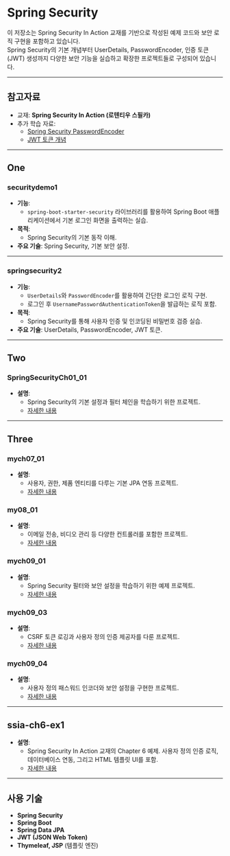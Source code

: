 # Spring Security

이 저장소는 Spring Security In Action 교재를 기반으로 작성된 예제 코드와 보안 로직 구현을 포함하고 있습니다.  
Spring Security의 기본 개념부터 UserDetails, PasswordEncoder, 인증 토큰(JWT) 생성까지 다양한 보안 기능을 실습하고 확장한 프로젝트들로 구성되어 있습니다.

---

## 참고자료

- 교재: **Spring Security In Action (로텐티우 스필카)**  
- 추가 학습 자료:
  - [Spring Security PasswordEncoder](https://github.com/imsukju/MyStudyNote/blob/main/SpringSecurity/PasswordEncoder.md)
  - [JWT 토큰 개념](https://github.com/imsukju/MyStudyNote/blob/main/SpringSecurity/JWT%ED%86%A0%ED%81%B0.md)

---

## One

### securitydemo1
- **기능**:  
  - `spring-boot-starter-security` 라이브러리를 활용하여 Spring Boot 애플리케이션에서 기본 로그인 화면을 출력하는 실습.
- **목적**:  
  - Spring Security의 기본 동작 이해.
- **주요 기술**: Spring Security, 기본 보안 설정.

---

### springsecurity2
- **기능**:  
  - `UserDetails`와 `PasswordEncoder`를 활용하여 간단한 로그인 로직 구현.
  - 로그인 후 `UsernamePasswordAuthenticationToken`을 발급하는 로직 포함.
- **목적**:  
  - Spring Security를 통해 사용자 인증 및 인코딩된 비밀번호 검증 실습.
- **주요 기술**: UserDetails, PasswordEncoder, JWT 토큰.

---

## Two

### SpringSecurityCh01_01
- **설명**:  
  - Spring Security의 기본 설정과 필터 체인을 학습하기 위한 프로젝트.  
  - [자세한 내용](./Two/SpringSecurityCh01_01/README.md)

---

## Three

### mych07_01
- **설명**:  
  - 사용자, 권한, 제품 엔티티를 다루는 기본 JPA 연동 프로젝트.  
  - [자세한 내용](./Three/mych07_01/README.md)

### my08_01
- **설명**:  
  - 이메일 전송, 비디오 관리 등 다양한 컨트롤러를 포함한 프로젝트.  
  - [자세한 내용](./Three/my08_01/README.md)

### mych09_01
- **설명**:  
  - Spring Security 필터와 보안 설정을 학습하기 위한 예제 프로젝트.  
  - [자세한 내용](./Three/mych09_01/README.md)

### mych09_03
- **설명**:  
  - CSRF 토큰 로깅과 사용자 정의 인증 제공자를 다룬 프로젝트.  
  - [자세한 내용](./Three/mych09_03/README.md)

### mych09_04
- **설명**:  
  - 사용자 정의 패스워드 인코더와 보안 설정을 구현한 프로젝트.  
  - [자세한 내용](./Three/mych09_04/README.md)

---

## ssia-ch6-ex1

- **설명**:  
  - Spring Security In Action 교재의 Chapter 6 예제. 사용자 정의 인증 로직, 데이터베이스 연동, 그리고 HTML 템플릿 UI를 포함.  
  - [자세한 내용](./ssia-ch6-ex1/README.md)

---

## 사용 기술

- **Spring Security**
- **Spring Boot**
- **Spring Data JPA**
- **JWT (JSON Web Token)**
- **Thymeleaf, JSP** (템플릿 엔진)
